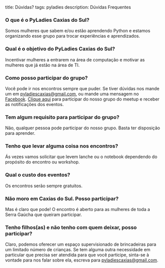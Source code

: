 title: Dúvidas?
tags: pyladies
description: Dúvidas Frequentes

### O que é o PyLadies Caxias do Sul?

Somos mulheres que sabem e/ou estão aprendendo Python e estamos organizando esse grupo para trocar experiências e aprendizados.


### Qual é o objetivo do PyLadies Caxias do Sul?

Incentivar mulheres a entrarem na área de computação e motivar as mulheres que já estão na área de TI.

### Como posso participar do grupo?

Você pode ir nos encontros sempre que puder. Se tiver dúvidas nos mande um em
[pyladiescaxias@gmail.com](mailto:pyladiescaxias@gmail.com), ou mande uma mensagem no
[Facebook](https://www.facebook.com/pyladiescaxias/). [Clique aqui](http://meetu.ps/c/3D4pY/zCHHh/f) para
participar do nosso grupo do meetup e receber as notificações dos eventos.

### Tem algum requisito para participar do grupo?

Não, qualquer pessoa pode participar do nosso grupo. Basta ter disposição para aprender.

### Tenho que levar alguma coisa nos encontros?

Ás vezes vamos solicitar que levem lanche ou o notebook dependendo do propósito do encontro ou workshop.

### Qual o custo dos eventos?

Os encontros serão sempre gratuitos.

### Não moro em Caxias do Sul. Posso participar?

Mas é claro que pode! O encontro é aberto para as mulheres de toda a Serra Gaúcha que queiram participar.

### Tenho filhos(as) e não tenho com quem deixar, posso participar?

Claro, podemos oferecer um espaço supervisionado de brincadeiras para um limitado número de crianças.
Se tem alguma outra necessidade em particular que precisa ser atendida para que você participe, sinta-se à vontade para nos falar sobre ela, escreva para [pyladiescaxias@gmail.com](mailto:pyladiescaxias@gmail.com).

